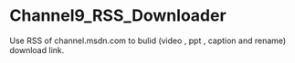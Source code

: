 # Channel9_RSS_Downloader
Use RSS of channel.msdn.com to bulid (video , ppt , caption and rename) download link.
